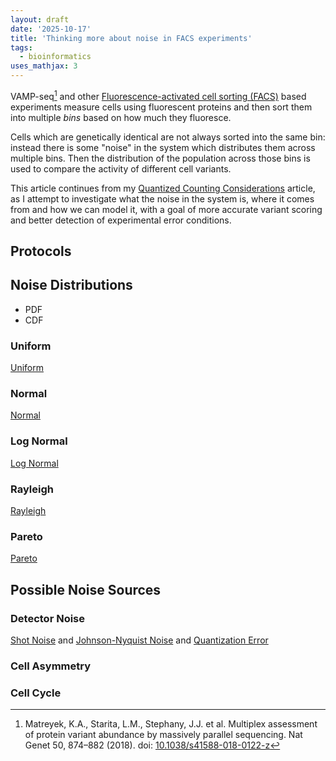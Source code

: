 ```yaml
---
layout: draft
date: '2025-10-17'
title: 'Thinking more about noise in FACS experiments'
tags:
  - bioinformatics
uses_mathjax: 3
---
```


VAMP-seq[^vamp] and other
[Fluorescence-activated cell sorting (FACS)](https://en.wikipedia.org/wiki/Flow_cytometry#Cell_sorting_by_flow_cytometry) 
based experiments measure cells using fluorescent proteins and then sort them 
into multiple *bins* based on how much they fluoresce.

[^vamp]: Matreyek, K.A., Starita, L.M., Stephany, J.J. et al.
    Multiplex assessment of protein variant abundance by massively parallel sequencing.
    Nat Genet 50, 874–882 (2018).
    doi: [10.1038/s41588-018-0122-z](https://doi.org/10.1038/s41588-018-0122-z)

Cells which are genetically identical are not always sorted into the same bin:
instead there is some "noise" in the system which distributes them across multiple
bins.
Then the distribution of the population across those bins is used to compare the activity
of different cell variants.

This article continues from my
[Quantized Counting Considerations](/art/quantized-counting-considerations) 
article, as I attempt to investigate what the noise in the system is, where it comes from
and how we can model it, with a goal of more accurate variant scoring and 
better detection of experimental error conditions.

## Protocols

## Noise Distributions

* PDF
* CDF

### Uniform

[Uniform](https://en.wikipedia.org/wiki/Continuous_uniform_distribution)

### Normal

[Normal](https://en.wikipedia.org/wiki/Normal_distribution)

### Log Normal

[Log Normal](https://en.wikipedia.org/wiki/Log-normal_distribution)

### Rayleigh

[Rayleigh](https://en.wikipedia.org/wiki/Rayleigh_distribution)

### Pareto 

[Pareto](https://en.wikipedia.org/wiki/Pareto_distribution)

## Possible Noise Sources

### Detector Noise

[Shot Noise](https://en.wikipedia.org/wiki/Shot_noise) 
and [Johnson-Nyquist Noise](https://en.wikipedia.org/wiki/Johnson%E2%80%93Nyquist_noise)
and [Quantization Error](https://en.wikipedia.org/wiki/Quantization_(signal_processing))

### Cell Asymmetry


### Cell Cycle

